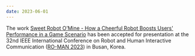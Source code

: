 ```yaml
--- 
date: 2023-06-01
---
```

The work [Sweet Robot O’Mine - How a Cheerful Robot Boosts Users' Performance in a Game Scenario](/publications/sweet-robot/) has been accepted for presentation at the 32nd IEEE International Conference on Robot and Human Interactive Communication (<a href="http://ro-man2023.org/main" target="_blank" rel="noopener">RO-MAN 2023</a>) in Busan, Korea.

